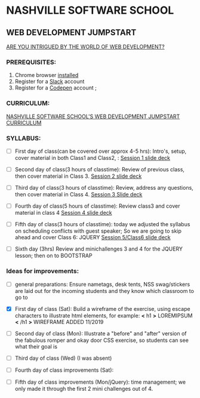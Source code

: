 # NASHVILLE SOFTWARE SCHOOL
## WEB DEVELOPMENT JUMPSTART
[ARE YOU INTRIGUED BY THE WORLD OF WEB DEVELOPMENT? ](http://nashvillesoftwareschool.com/programs/web-development-jumpstart)


### PREREQUISITES:
1. Chrome browser [installed](https://support.google.com/chrome/answer/95346?co=GENIE.Platform%3DDesktop&hl=en)
2. Register for a [Slack](https://slack.com/) account
3. Register for a [Codepen](www.codepen.io) account ; 


### CURRICULUM:
[NASHVILLE SOFTWARE SCHOOL'S WEB DEVELOPMENT JUMPSTART CURRICULUM](https://bb4cc51ae6ce4c0c92c888444854dd4c.codepen.website/)


### SYLLABUS:

- [ ] First day of class(can be covered over approx 4-5 hrs):   Intro's, setup, cover material in both Class1 and Class2,  :
    [Session 1 slide deck](https://docs.google.com/presentation/d/1o7Dm4JWRSDLV-EpCkuxY1S3vfdwHwEZ_gfviVkfST40/edit#slide=id.g3ebffc7b5f_2_50)

- [ ] Second day of class(3 hours of classtime):  Review of previous class, then cover material in Class 3.
    [Session 2 slide deck](https://docs.google.com/presentation/d/1wyMS9tT9Nu1HMuSvixX9Xcy3xQid8lDLSKu83VLPaUA/edit#slide=id.g3fa6e86bed_2_151)

- [ ] Third day of class(3 hours of classtime): Review, address any questions, then cover material in Class 4.
    [Session 3 Slide deck](https://docs.google.com/presentation/d/1EaqO0sw5iv25P91sj6DD6dhhzPCQdi7GWDd4avTyCVQ/edit#slide=id.g545954d854_0_0)

- [ ] Fourth day of class(5 hours of classtime): Review class3 and cover material in class 4
    [Session 4 slide deck](https://docs.google.com/presentation/d/1_k_xV3-935OHNSmCL20vI1MLr3OeXrXzCx8_fP_NFTU/edit?usp=sharing)

- [ ] Fifth day of class(3 hours of classtime):  today we adjusted the syllabus on scheduling conflicts with guest speaker;  So we are going to skip ahead and cover Class 6:  JQUERY
    [Session 5/Class6 slide deck](https://docs.google.com/presentation/d/1s0t3pm3Eb__v3hQwAE8OcOI6z9oOcXlnsHPjR_Ed1EU/edit?usp=sharing)
 - [ ] Sixth day (3hrs) Review and minichallenges 3 and 4 for the JQUERY lesson; then on to BOOTSTRAP


### Ideas for improvements:
- [ ] general preparations:  Ensure nametags, desk tents, NSS swag/stickers are laid out for the incoming students and they know which classroom to go to 

- [x] First day of class (Sat):  Build a wireframe of the exercise, using escape characters to illustrate html elements, for example:  **&lt;** h1 **&gt;** LOREMIPSUM **&lt;** /h1 **&gt;**    WIREFRAME ADDED 11/2019

- [ ] Second day of class (Mon):  Illustrate a "before" and "after" version of the fabulous romper and okay door CSS exercise, so students can see what their goal is

- [ ] Third day of class (Wed) (I was absent)

- [ ] Fourth day of class improvements (Sat):  

- [ ] Fifth day of class improvements (Mon/jQuery): time management; we only made it through the first 2 mini challenges out of 4.  
